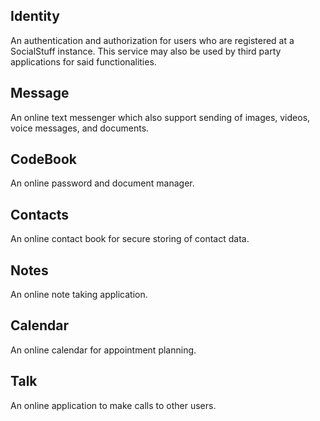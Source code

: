 ## Identity
An authentication and authorization for users who are registered at a SocialStuff instance.
This service may also be used by third party applications for said functionalities.

## Message
An online text messenger which also support sending of images, videos, voice messages, and documents.

## CodeBook
An online password and document manager.

## Contacts
An online contact book for secure storing of contact data.

## Notes
An online note taking application.

## Calendar
An online calendar for appointment planning.

## Talk
An online application to make calls to other users.
